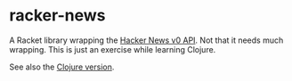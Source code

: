 # racker-news

A Racket library wrapping the
[Hacker News v0 API](https://github.com/HackerNews/API). Not that it
needs much wrapping. This is just an exercise while learning Clojure.

See also the [Clojure version](http://github.com/greghendershott/clacker-news).
